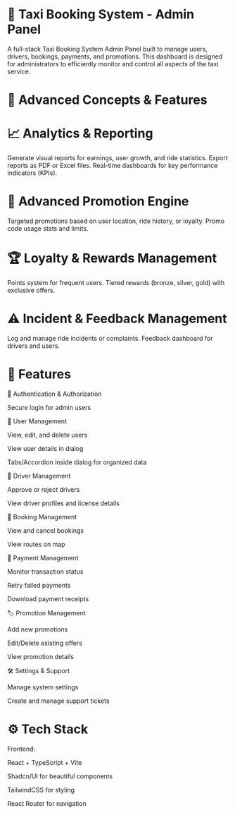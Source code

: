 # 🚖 Taxi Booking System - Admin Panel
A full-stack Taxi Booking System Admin Panel built to manage users, drivers, bookings, payments, and promotions. This dashboard is designed for administrators to efficiently monitor and control all aspects of the taxi service.

# 🌟 Advanced Concepts & Features
# 📈 Analytics & Reporting
Generate visual reports for earnings, user growth, and ride statistics.
Export reports as PDF or Excel files.
Real-time dashboards for key performance indicators (KPIs).

# 🎯 Advanced Promotion Engine
Targeted promotions based on user location, ride history, or loyalty.
Promo code usage stats and limits.
# 🏆 Loyalty & Rewards Management
Points system for frequent users.
Tiered rewards (bronze, silver, gold) with exclusive offers.
# ⚠️ Incident & Feedback Management
Log and manage ride incidents or complaints.
Feedback dashboard for drivers and users.
# 📌 Features
🔐 Authentication & Authorization

Secure login for admin users

👤 User Management

View, edit, and delete users

View user details in dialog

Tabs/Accordion inside dialog for organized data

🚗 Driver Management

Approve or reject drivers

View driver profiles and license details

📅 Booking Management

View and cancel bookings

View routes on map

💸 Payment Management

Monitor transaction status

Retry failed payments

Download payment receipts

🏷️ Promotion Management

Add new promotions

Edit/Delete existing offers

View promotion details

🛠️ Settings & Support

Manage system settings

Create and manage support tickets

# ⚙️ Tech Stack
Frontend:

React + TypeScript + Vite

Shadcn/UI for beautiful components

TailwindCSS for styling

React Router for navigation
